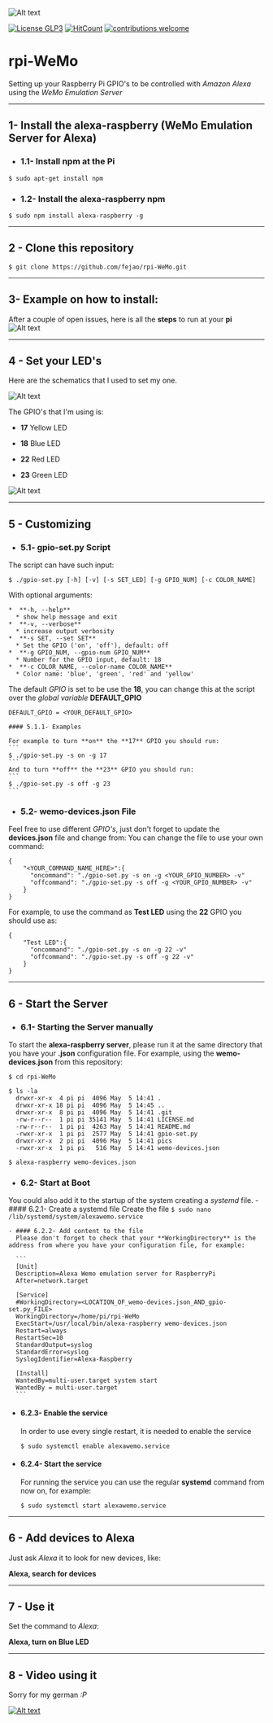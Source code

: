 ![Alt text](pics/rpi-WeMo_Logo.png?raw=true "rpi-WeMo logo")

[![License GLP3](https://img.shields.io/badge/license-GPL3-red.svg)](LICENSE.md)
[![HitCount](http://hits.dwyl.com/fejao/rpi-WeMo.svg)](http://hits.dwyl.com/fejao/rpi-WeMo)
[![contributions welcome](https://img.shields.io/badge/contributions-welcome-brightgreen.svg?style=flat)](https://github.com/fejao/rpi-WeMo/issues)

rpi-WeMo
===============
Setting up your Raspberry Pi GPIO's to be controlled with *Amazon Alexa* using the *WeMo Emulation Server*
_____________________________________________

## 1- Install the alexa-raspberry (WeMo Emulation Server for Alexa)

  - ### 1.1- Install npm at the Pi
```
$ sudo apt-get install npm
```

  - ### 1.2- Install the alexa-raspberry npm
```
$ sudo npm install alexa-raspberry -g
```
_____________________________________________
## 2 - Clone this repository
```
$ git clone https://github.com/fejao/rpi-WeMo.git
```
_____________________________________________
## 3- Example on how to install:
After a couple of open issues, here is all the **steps** to run at your **pi**
![Alt text](pics/rpi-WeMo.gif?raw=true "HowTo install")
_____________________________________________
## 4 - Set your LED's
Here are the schematics that I used to set my one.

![Alt text](pics/rpi-WeMo_v2.png?raw=true "Raspberry Connections 1")

The GPIO's that I'm using is:

  - **17** Yellow LED

  - **18** Blue LED

  - **22** Red LED

  - **23** Green LED

![Alt text](pics/GPIO_pins_output.png?raw=true "Raspberry Connections 2")

_____________________________________________
## 5 - Customizing

  - ### 5.1- gpio-set.py Script
  The script can have such input:
  ```
  $ ./gpio-set.py [-h] [-v] [-s SET_LED] [-g GPIO_NUM] [-c COLOR_NAME]
  ```

  With optional arguments:

    *  **-h, --help**
      * show help message and exit
    *  **-v, --verbose**
      * increase output verbosity
    *  **-s SET, --set SET**
      * Set the GPIO ('on', 'off'), default: off
    *  **-g GPIO_NUM, --gpio-num GPIO_NUM**
      * Number for the GPIO input, default: 18
    *  **-c COLOR_NAME, --color-name COLOR_NAME**
      * Color name: 'blue', 'green', 'red' and 'yellow'

  The default *GPIO* is set to be use the **18**, you can change this at the script over the *global variable* **DEFAULT_GPIO**

  ```
  DEFAULT_GPIO = <YOUR_DEFAULT_GPIO>
  ```

    #### 5.1.1- Examples

    For example to turn **on** the **17** GPIO you should run:
    ```
    $ ./gpio-set.py -s on -g 17
    ```
    And to turn **off** the **23** GPIO you should run:
    ```
    $ ./gpio-set.py -s off -g 23
    ```

  - ### 5.2- wemo-devices.json File

  Feel free to use different *GPIO's*, just don't forget to update the **devices.json** file and change from:
  You can change the file to use your own command:

  ```
  {
      "<YOUR_COMMAND_NAME_HERE>":{
        "oncommand": "./gpio-set.py -s on -g <YOUR_GPIO_NUMBER> -v"
        "offcommand": "./gpio-set.py -s off -g <YOUR_GPIO_NUMBER> -v"
      }
  }
  ```

  For example, to use the command as **Test LED** using the **22** GPIO you should use as:
  ```
  {
      "Test LED":{
        "oncommand": "./gpio-set.py -s on -g 22 -v"
        "offcommand": "./gpio-set.py -s off -g 22 -v"
      }
  }
  ```

_____________________________________________
## 6 - Start the Server
  - ### 6.1- Starting the Server manually
  To start the **alexa-raspberry server**, please run it at the same directory that you have your **.json** configuration file. For example, using the **wemo-devices.json** from this repository:
  ```
  $ cd rpi-WeMo

  $ ls -la
    drwxr-xr-x  4 pi pi  4096 May  5 14:41 .
    drwxr-xr-x 18 pi pi  4096 May  5 14:45 ..
    drwxr-xr-x  8 pi pi  4096 May  5 14:41 .git
    -rw-r--r--  1 pi pi 35141 May  5 14:41 LICENSE.md
    -rw-r--r--  1 pi pi  4263 May  5 14:41 README.md
    -rwxr-xr-x  1 pi pi  2577 May  5 14:41 gpio-set.py
    drwxr-xr-x  2 pi pi  4096 May  5 14:41 pics
    -rwxr-xr-x  1 pi pi   516 May  5 14:41 wemo-devices.json

  $ alexa-raspberry wemo-devices.json
  ```

  - ### 6.2- Start at Boot
  You could also add it to the startup of the system creating a *systemd* file.
    - #### 6.2.1- Create a systemd file
      Create the file
      ```
      $ sudo nano /lib/systemd/system/alexawemo.service
      ```

    - #### 6.2.2- Add content to the file
      Please don't forget to check that your **WorkingDirectory** is the address from where you have your configuration file, for example:

      ```
      [Unit]
      Description=Alexa Wemo emulation server for RaspberryPi
      After=network.target

      [Service]
      #WorkingDirectory=<LOCATION_OF_wemo-devices.json_AND_gpio-set.py_FILE>
      WorkingDirectory=/home/pi/rpi-WeMo
      ExecStart=/usr/local/bin/alexa-raspberry wemo-devices.json
      Restart=always
      RestartSec=10
      StandardOutput=syslog
      StandardError=syslog
      SyslogIdentifier=Alexa-Raspberry

      [Install]
      WantedBy=multi-user.target system start
      WantedBy = multi-user.target
      ```

  - #### 6.2.3- Enable the service
    In order to use every single restart, it is needed to enable the service
    ```
    $ sudo systemctl enable alexawemo.service
    ```

  - #### 6.2.4- Start the service
    For running the service you can use the regular **systemd** command from now on, for example:
    ```
    $ sudo systemctl start alexawemo.service
    ```
_____________________________________________
## 6 - Add devices to Alexa
Just ask *Alexa* it to look for new devices, like:

**Alexa, search for devices**

_____________________________________________
## 7 - Use it
Set the command to *Alexa*:

**Alexa, turn on Blue LED**

_____________________________________________
## 8 - Video using it
Sorry for my german *:P*

[![Alt text](https://img.youtube.com/vi/9fiR6n89Ilc/0.jpg)](https://www.youtube.com/watch?v=9fiR6n89Ilc)
